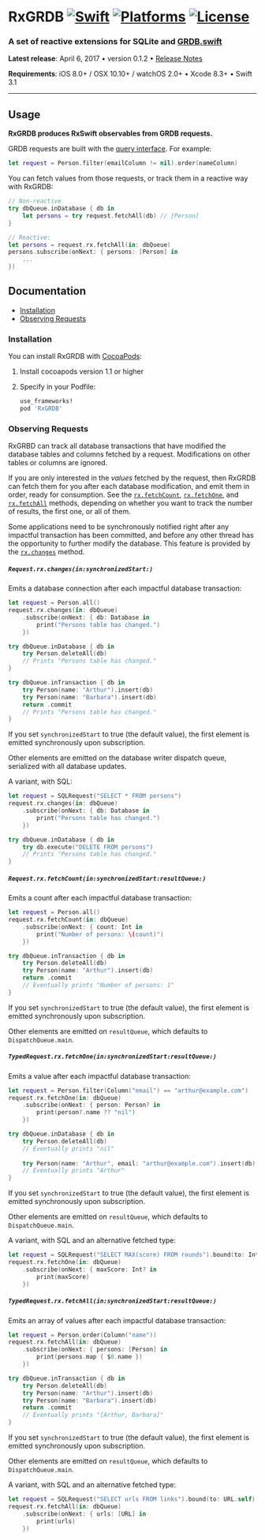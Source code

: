 RxGRDB [![Swift](https://img.shields.io/badge/swift-3.1-orange.svg?style=flat)](https://developer.apple.com/swift/) [![Platforms](https://img.shields.io/cocoapods/p/RxGRDB.svg)](https://developer.apple.com/swift/) [![License](https://img.shields.io/github/license/RxSwiftCommunity/RxGRDB.svg?maxAge=2592000)](/LICENSE)
======

### A set of reactive extensions for SQLite and [GRDB.swift](http://github.com/groue/GRDB.swift)

**Latest release**: April 6, 2017 &bull; version 0.1.2 &bull; [Release Notes](CHANGELOG.md)

**Requirements**: iOS 8.0+ / OSX 10.10+ / watchOS 2.0+ • Xcode 8.3+ • Swift 3.1

---

## Usage

**RxGRDB produces RxSwift observables from GRDB requests.**

GRDB requests are built with the [query interface](https://github.com/groue/GRDB.swift#the-query-interface). For example:

```swift
let request = Person.filter(emailColumn != nil).order(nameColumn)
```

You can fetch values from those requests, or track them in a reactive way with RxGRDB:

```swift
// Non-reactive
try dbQueue.inDatabase { db in
    let persons = try request.fetchAll(db) // [Person]
}

// Reactive:
let persons = request.rx.fetchAll(in: dbQueue)
persons.subscribe(onNext: { persons: [Person] in
    ...
})
```


## Documentation

- [Installation](#installation)
- [Observing Requests](#observing-requests)


### Installation

You can install RxGRDB with [CocoaPods](http://cocoapods.org/):

1. Install cocoapods version 1.1 or higher

2. Specify in your Podfile:

    ```ruby
    use_frameworks!
    pod 'RxGRDB'
    ```


### Observing Requests

RxGRBD can track all database transactions that have modified the database tables and columns fetched by a request. Modifications on other tables or columns are ignored.

If you are only interested in the *values* fetched by the request, then RxGRDB can fetch them for you after each database modification, and emit them in order, ready for consumption. See the [`rx.fetchCount`](#requestrxfetchcountinsynchronizedstartresultqueue), [`rx.fetchOne`](#typedrequestrxfetchoneinsynchronizedstartresultqueue), and [`rx.fetchAll`](#typedrequestrxfetchallinsynchronizedstartresultqueue) methods, depending on whether you want to track the number of results, the first one, or all of them.

Some applications need to be synchronously notified right after any impactful transaction has been committed, and before any other thread has the opportunity to further modify the database. This feature is provided by the [`rx.changes`](#requestrxchangesinsynchronizedstart) method.


##### `Request.rx.changes(in:synchronizedStart:)`

Emits a database connection after each impactful database transaction:

```swift
let request = Person.all()
request.rx.changes(in: dbQueue)
    .subscribe(onNext: { db: Database in
        print("Persons table has changed.")
    })

try dbQueue.inDatabase { db in
    try Person.deleteAll(db)
    // Prints "Persons table has changed."
}

try dbQueue.inTransaction { db in
    try Person(name: "Arthur").insert(db)
    try Person(name: "Barbara").insert(db)
    return .commit
    // Prints "Persons table has changed."
}
```

If you set `synchronizedStart` to true (the default value), the first element is emitted synchronously upon subscription.

Other elements are emitted on the database writer dispatch queue, serialized with all database updates.

A variant, with SQL:

```swift
let request = SQLRequest("SELECT * FROM persons")
request.rx.changes(in: dbQueue)
    .subscribe(onNext: { db: Database in
        print("Persons table has changed.")
    })

try dbQueue.inDatabase { db in
    try db.execute("DELETE FROM persons")
    // Prints "Persons table has changed."
}
```


##### `Request.rx.fetchCount(in:synchronizedStart:resultQueue:)`

Emits a count after each impactful database transaction:

```swift
let request = Person.all()
request.rx.fetchCount(in: dbQueue)
    .subscribe(onNext: { count: Int in
        print("Number of persons: \(count)")
    })

try dbQueue.inTransaction { db in
    try Person.deleteAll(db)
    try Person(name: "Arthur").insert(db)
    return .commit
    // Eventually prints "Number of persons: 1"
}
```

If you set `synchronizedStart` to true (the default value), the first element is emitted synchronously upon subscription.

Other elements are emitted on `resultQueue`, which defaults to `DispatchQueue.main`.


##### `TypedRequest.rx.fetchOne(in:synchronizedStart:resultQueue:)`

Emits a value after each impactful database transaction:

```swift
let request = Person.filter(Column("email") == "arthur@example.com")
request.rx.fetchOne(in: dbQueue)
    .subscribe(onNext: { person: Person? in
        print(person?.name ?? "nil")
    })

try dbQueue.inDatabase { db in
    try Person.deleteAll(db)
    // Eventually prints "nil"
    
    try Person(name: "Arthur", email: "arthur@example.com").insert(db)
    // Eventually prints "Arthur"
}
```

If you set `synchronizedStart` to true (the default value), the first element is emitted synchronously upon subscription.

Other elements are emitted on `resultQueue`, which defaults to `DispatchQueue.main`.

A variant, with SQL and an alternative fetched type:

```swift
let request = SQLRequest("SELECT MAX(score) FROM rounds").bound(to: Int.self)
request.rx.fetchOne(in: dbQueue)
    .subscribe(onNext: { maxScore: Int? in
        print(maxScore)
    })
```


##### `TypedRequest.rx.fetchAll(in:synchronizedStart:resultQueue:)`

Emits an array of values after each impactful database transaction:

```swift
let request = Person.order(Column("name"))
request.rx.fetchAll(in: dbQueue)
    .subscribe(onNext: { persons: [Person] in
        print(persons.map { $0.name })
    })

try dbQueue.inTransaction { db in
    try Person.deleteAll(db)
    try Person(name: "Arthur").insert(db)
    try Person(name: "Barbara").insert(db)
    return .commit
    // Eventually prints "[Arthur, Barbara]"
}
```

If you set `synchronizedStart` to true (the default value), the first element is emitted synchronously upon subscription.

Other elements are emitted on `resultQueue`, which defaults to `DispatchQueue.main`.

A variant, with SQL and an alternative fetched type:

```swift
let request = SQLRequest("SELECT urls FROM links").bound(to: URL.self)
request.rx.fetchAll(in: dbQueue)
    .subscribe(onNext: { urls: [URL] in
        print(urls)
    })
```

